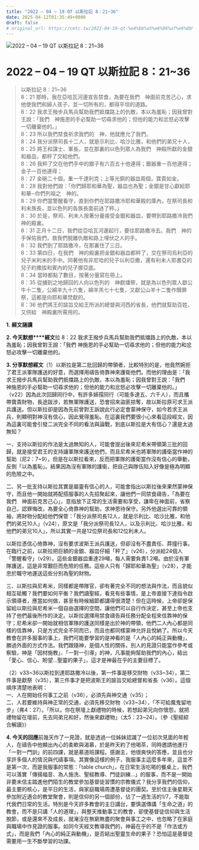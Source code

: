 ```yaml
---
title: "2022 – 04 – 19 QT 以斯拉記 8：21~36"
date: 2025-04-12T01:35:49+0800
draft: false
# original_url: https://cmtc.tw/2022-04-19-qt-%e4%bb%a5%e6%96%af%e6%8b%89%e8%a8%98-8%ef%bc%9a2136
---
```


![2022 – 04 – 19 QT 以斯拉記 8：21\~36](/images/qt.jpg   "2022 – 04 – 19 QT 以斯拉記 8：21\~36")

# 2022 – 04 – 19 QT 以斯拉記 8：21\~36

> 以斯拉記 8：21\~36  
> 8：21 那時，我在亞哈瓦河邊宣告禁食，為要在我們　神面前克苦己心，求他使我們和婦人孩子，並一切所有的，都得平坦的道路。  
> 8：22 我求王撥步兵馬兵幫助我們抵擋路上的仇敵，本以為羞恥；因我曾對王說：「我們　神施恩的手必幫助一切尋求他的；但他的能力和忿怒必攻擊一切離棄他的。」  
> 8：23 所以我們禁食祈求我們的　神，他就應允了我們。  
> 8：24 我分派祭司長十二人，就是示利比、哈沙比雅，和他們的弟兄十人，  
> 8：25 將王和謀士、軍長，並在那裏的以色列眾人為我們　神殿所獻的金銀和器皿，都秤了交給他們。  
> 8：26 我秤了交在他們手中的銀子有六百五十他連得；銀器重一百他連得；金子一百他連得；  
> 8：27 金碗二十個，重一千達利克；上等光銅的器皿兩個，寶貴如金。  
> 8：28 我對他們說：「你們歸耶和華為聖，器皿也為聖；金銀是甘心獻給耶和華─你們列祖之　神的。  
> 8：29 你們當警醒看守，直到你們在耶路撒冷耶和華殿的庫內，在祭司長和利未族長，並以色列的各族長面前過了秤。」  
> 8：30 於是，祭司、利未人按著分量接受金銀和器皿，要帶到耶路撒冷我們　神的殿裏。  
> 8：31 正月十二日，我們從亞哈瓦河邊起行，要往耶路撒冷去。我們　神的手保佑我們，救我們脫離仇敵和路上埋伏之人的手。  
> 8：32 我們到了耶路撒冷，在那裏住了三日。  
> 8：33 第四日，在我們　神的殿裏把金銀和器皿都秤了，交在祭司烏利亞的兒子米利末的手中。同著他有非尼哈的兒子以利亞撒，還有利未人耶書亞的兒子約撒拔和賓內的兒子挪亞底。  
> 8：34 當時都點了數目，按著分量寫在冊上。  
> 8：35 從擄到之地歸回的人向以色列的　神獻燔祭，就是為以色列眾人獻公牛十二隻，公綿羊九十六隻，綿羊羔七十七隻，又獻公山羊十二隻作贖罪祭，這都是向耶和華焚獻的。  
> 8：36 他們將王的諭旨交給王所派的總督與河西的省長，他們就幫助百姓，又供給　神殿裏所需用的。

**1.** **經文誦讀**

**2. 今天默想****經文**拉 8：22 我求王撥步兵馬兵幫助我們抵擋路上的仇敵，本以為羞恥；因我曾對王說：「我們 神施恩的手必幫助一切尋求他的；但他的能力和忿怒必攻擊一切離棄他的。

**3. 分享默想經文**（1）以斯拉是第二批回歸的帶領者，比較特別的是，他竟然婉拒了君王派軍隊護送的好意，而選擇用禱告倚靠神來護衛他們。而他的理由是：「我求王撥步兵馬兵幫助我們抵擋路上的仇敵，本以為羞恥；因我曾對王說：「我們　神施恩的手必幫助一切尋求他的；但他的能力和忿怒必攻擊一切離棄他的。」（v22）因為此次回歸同行中，有許多婦孺同行（可能多達五、六千人），而且攜帶寶貴財物，長途跋涉，若無軍隊護送，恐會招來盜匪掠奪，故以斯拉原可求王派兵護送。但以斯拉卻是因為先前曾對王訴說此行必定會蒙神保守，如今若求王派兵，則顯明對神沒有信心，因此覺得羞恥。在這裏我們要很小心來看這段經文，因為這裏可能會引發二派完全不同的看法與論戰，到底以斯拉是大有信心？還是太過無知？

一、支持以斯拉的作法是太過無知的人，可能會提出後來尼希米帶領第三批的回歸，就是接受君王的支持讓軍隊來護送他們，而且尼希米也將軍隊的護衛當作神的幫助（尼2：7\~9），但是在以斯拉看來，反而把軍隊的護衛當作沒有信心的舉動，反倒「以為羞恥」。結果因為沒有軍隊的護衛，把自己與隊伍陷入好像是極為明顯的危險之中。

二、另一批支持以斯拉其實是屬靈有信心的人，可能會指出以斯拉後來果然蒙神保守，而且他一開始就將配搭服事的人先招聚起來，讓他們一同禁食禱告，「為要在我們　神面前克苦己心」，意指放下正常的生活需要和享受，謙卑在神面前，省察自己，認罪悔改，為要全心倚靠神的幫助，求神恩待保守。另外他選出可靠的領袖，將財物分配給他們保管：「我分派祭司長12人，就是示利比、哈沙比雅，和他們的弟兄10人」（v24），原文是「我分派祭司長12人，以及示利比、哈沙比雅，和他們的弟兄10人」，所以其實一共是12位祭司長和12位利未人。

以斯拉憑信心倚靠神，沒有要求波斯王派兵護送，但卻沒有不盡責任、莽撞行事。在臨行之前，以斯拉把巨額的金銀、器皿仔細「秤了」（v26），分派給24個人「警醒看守」（v29）。這些金銀器皿重達29噸，每人需要負責1.2噸。由於沒有軍隊護送，這是非常艱巨而危險的任務。這些人只有「歸耶和華為聖」（v28），才能忠於職守地運送這些分別為聖的財物。

三、以斯拉與尼希米，同樣都是帶隊官，卻有著完全不同的想法與作法，而且貌似相互砥觸？我們要如何平衡？我們讀聖經，看見有些事情，是上帝直接下達指令啟示領導者，應當如何做，甚至有時候細節都講得很清楚！但在這時候，上帝卻是保留給以斯拉與尼希米一個自由選擇的空間，讓他們可以自行作決定，甚至上帝也支持了他們最後所作的決定。以斯拉選擇用禁食禱告與任務分配全程來信靠神的保守；尼希米卻一開始就相信軍隊的護送同樣是出於神的帶領，他們二人內心都是同樣的信靠神，只是方式完全不同而已，而且也都同樣蒙神允許且悅納了。所以今天教會在許多服事的事上，我們可能要學習的是神看的是「人內心的純正與動機」，勝過外面的方式作法。我們跟隨神，是個人性的關係，別人的見證只能當作參考或察驗，神是「因材施教」、「一對一引導」的神，凡事能夠幫助我們的內心，結出「愛心、信心、盼望…聖靈的果子」，這才是神最在乎的主要目標了。

（2）v33\~36以斯拉到達耶路撒冷以後，第一件事是移交財物（v33\~34），第二件事是獻祭（v35），第三件事才是把波斯王的諭旨交給總督和省長（v36）。這個順序清楚地表明：  
一、人在開始任何事工之前（v36），必須先與神交通（v35）；  
二、人若要維持與神正常的交通，必須先移交財物（v33\~34），「不可給魔鬼留地步」（弗4：27）。「所以，你在祭壇上獻禮物的時候，若想起弟兄向你懷怨，就把禮物留在壇前，先去同弟兄和好，然後來獻禮物」（太5：23\~24）。（參《聖經綜合解讀》）

**4. 今天的回應**前幾天作了一見證，就是透過一位姊妹認識了一位初次見面的年輕人，在禱告中他顯出內心的柔軟與渴慕，於是昨天約了他喝茶，同時邀請他進行「一對一門訓」的前四課，就是慕道班課程。感謝主，他很爽快的答應，並且也分享許多個人的情況與代禱事項。其實像這樣的例子，我服事主這麼多年來，這並不是第一次，而是我服事的常態：「table church」，在日常生活吃喝的餐桌上，我們可以落實「傳揚福音、為人施洗、聖經教導、門徒訓練…」的服事，而不是一開始非要未信主踏進他們陌生的教堂參加基督徒習慣的宗教儀式？我分享我們的信仰，最主要的核心，是平日的生活，與家庭職場周遭基督徒的團契。至於信主後星期天參加附近適合的教堂聚會，則是信仰的另一個部份，佔了一週生活的1/7，不能取代我們日常的生活。特別是今天許多教會的主日講台，要慎選傳講「生命之道」的教會，而不是只講「人的道理」，與整天推動事工的教會，卻使基督徒信仰與生活脫節，或是還來不及成長，就淹沒在無窮無盡的聚會與事工之中，也忽略了在家庭與職場中作見證的服事。如同今天經文教導我們的，神最在乎的不是「作法或方式」，而是我們「內心的純正與動機」，是否結出聖靈生命的果子？恐怕這是基督徒需要用一生不斷學習的功課。